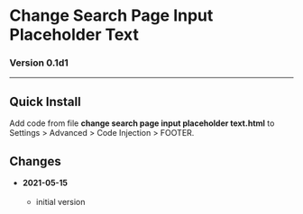 # Change Search Page Input Placeholder Text

### Version 0.1d1

---

## Quick Install

Add code from file **change search page input placeholder text.html** to
Settings > Advanced > Code Injection > FOOTER.

## Changes

<!-- * **2021-07-01**
<br><br>
  * added code to change read more link
  * use twcsl
  * bumped version to 0.1d2
  <br><br -->
* **2021-05-15**
<br><br>
  * initial version
